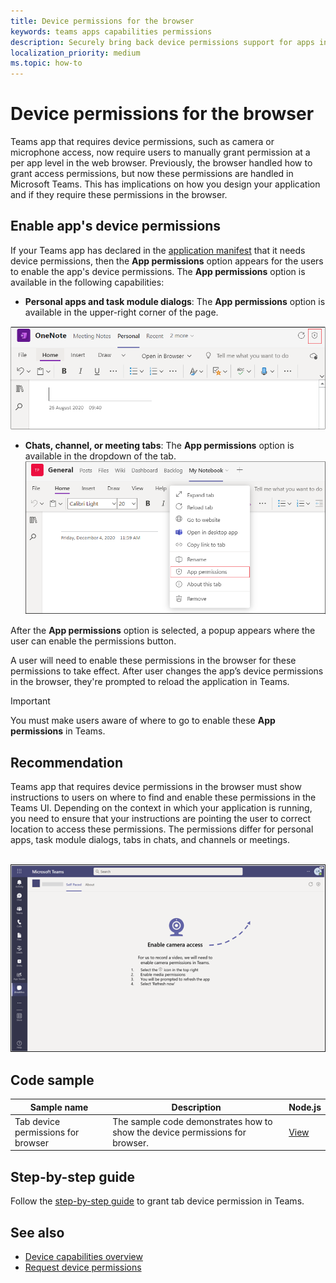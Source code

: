 ```yaml
---
title: Device permissions for the browser
keywords: teams apps capabilities permissions
description: Securely bring back device permissions support for apps in our web client
localization_priority: medium
ms.topic: how-to
---
```


# Device permissions for the browser

Teams app that requires device permissions, such as camera or microphone access, now require users to manually grant permission at a per app level in the web browser. Previously, the browser handled how to grant access permissions, but now these permissions are handled in Microsoft Teams. This has implications on how you design your application and if they require these permissions in the browser.

## Enable app's device permissions

If your Teams app has declared in the [application manifest](native-device-permissions.md#specify-permissions) that it needs device permissions, then the **App permissions** option appears for the users to enable the app's device permissions. The **App permissions** option is available in the following capabilities:

* **Personal apps and task module dialogs**: The **App permissions** option is available in the upper-right corner of the page.
<img src="../../assets/images/tabs/apppermissions.png" alt="App permissions button" width="800"/>

* **Chats, channel, or meeting tabs**: The **App permissions** option is available in the dropdown of the tab.
![App permissions drop-down](../../assets/images/tabs/drop-downapppermissions.png)

After the **App permissions** option is selected, a popup appears where the user can enable the permissions button.

A user will need to enable these permissions in the browser for these permissions to take effect. After user changes the app’s device permissions in the browser, they're prompted to reload the application in Teams.

> [!IMPORTANT]
> You must make users aware of where to go to enable these **App permissions** in Teams.

## Recommendation

Teams app that requires device permissions in the browser must show instructions to users on where to find and enable these permissions in the Teams UI. Depending on the context in which your application is running, you need to ensure that your instructions are pointing the user to correct location to access these permissions. The permissions differ for personal apps, task module dialogs, tabs in chats, and channels or meetings.

</br>
<img src="../../assets/images/tabs/enable-access.png" alt="Enable camera access" width="800"/>

## Code sample

|Sample name | Description | Node.js |
|----------------|-----------------|--------------|
| Tab device permissions for browser | The sample code demonstrates how to show the device permissions for browser. | [View](https://github.com/OfficeDev/Microsoft-Teams-Samples/tree/main/samples/tab-device-permissions/nodejs) |

## Step-by-step guide

Follow the [step-by-step guide](../../sbs-tab-device-permissions.yml) to grant tab device permission in Teams.

## See also

* [Device capabilities overview](device-capabilities-overview.md)
* [Request device permissions](native-device-permissions.md)
